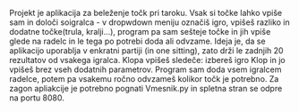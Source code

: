 Projekt je aplikacija za beleženje točk pri taroku.
Vsak si točke lahko vpiše sam in določi soigralca - v dropwdown meniju označiš igro, vpišeš razliko in dodatne točke(trula, kralji...), program 
pa sam sešteje točke in jih vpiše glede na radelc in le tega po potrebi doda ali odvzame. Ideja je, da se aplikacijo uporablja v enkratni partiji (in one sitting), zato drži le zadnjih 20 rezultatov od vsakega igralca.
Klopa vpišeš sledeče: izbereš igro Klop in jo vpišeš brez vseh dodatnih parametrov. Program sam doda vsem igralcem radelce, potem pa vsakemu ročno odvzameš kolikor točk je potrebno.
Za zagon apliakcije je  potrebno pognati Vmesnik.py in spletna stran se odpre na portu 8080.
